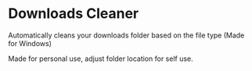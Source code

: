 # Downloads Cleaner
 Automatically cleans your downloads folder based on the file type (Made for Windows)

Made for personal use, adjust folder location for self use.